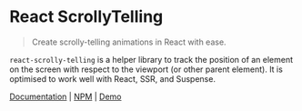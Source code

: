 # React ScrollyTelling

> Create scrolly-telling animations in React with ease.

`react-scrolly-telling` is a helper library to track the position of an element on the screen with respect to the viewport (or other parent element). It is optimised to work well with React, SSR, and Suspense.

[Documentation](lib/README.md) | [NPM](https://www.npmjs.com/package/react-scrolly-telling) | [Demo](https://git.guptasiddhant.com/react-scrolly-telling/)
